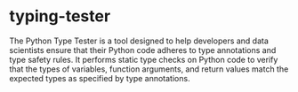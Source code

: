 # typing-tester
The Python Type Tester is a tool designed to help developers and data scientists ensure that their Python code adheres to type annotations and type safety rules. It performs static type checks on Python code to verify that the types of variables, function arguments, and return values match the expected types as specified by type annotations.
